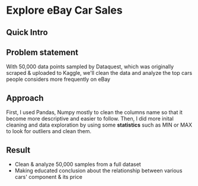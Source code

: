 # Explore eBay Car Sales

## Quick Intro

## Problem statement
With 50,000 data points sampled by Dataquest, which was originally scraped & uploaded to Kaggle, we'll clean the data and analyze the top cars people considers more frequently on eBay

## Approach
First, I used Pandas, Numpy mostly to clean the columns name so that it become more descriptive and easier to follow. Then, I did more inital cleaning and data exploration by using some **statistics** such as MIN or MAX to look for outliers and clean them.

## Result
- Clean & analyze 50,000 samples from a full dataset
- Making educated conclusion about the relationship between various cars' component & its price 
